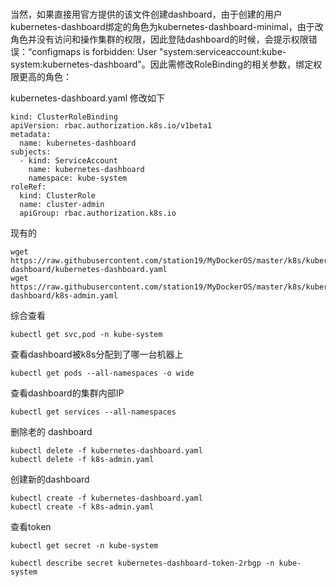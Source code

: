 #
当然，如果直接用官方提供的该文件创建dashboard，由于创建的用户kubernetes-dashboard绑定的角色为kubernetes-dashboard-minimal，由于改角色并没有访问和操作集群的权限，因此登陆dashboard的时候，会提示权限错误：“configmaps is forbidden: User "system:serviceaccount:kube-system:kubernetes-dashboard"。因此需修改RoleBinding的相关参数，绑定权限更高的角色：

kubernetes-dashboard.yaml 修改如下
```
kind: ClusterRoleBinding
apiVersion: rbac.authorization.k8s.io/v1beta1
metadata:
  name: kubernetes-dashboard
subjects:
  - kind: ServiceAccount
    name: kubernetes-dashboard
    namespace: kube-system
roleRef:
  kind: ClusterRole
  name: cluster-admin
  apiGroup: rbac.authorization.k8s.io
  ```
现有的
```
wget https://raw.githubusercontent.com/station19/MyDockerOS/master/k8s/kubernetes-dashboard/kubernetes-dashboard.yaml
wget https://raw.githubusercontent.com/station19/MyDockerOS/master/k8s/kubernetes-dashboard/k8s-admin.yaml
```
综合查看
```
kubectl get svc,pod -n kube-system
```
查看dashboard被k8s分配到了哪一台机器上
```
kubectl get pods --all-namespaces -o wide
```
查看dashboard的集群内部IP
```
kubectl get services --all-namespaces
```
删除老的 dashboard
```
kubectl delete -f kubernetes-dashboard.yaml 
kubectl delete -f k8s-admin.yaml
```
创建新的dashboard
```
kubectl create -f kubernetes-dashboard.yaml
kubectl create -f k8s-admin.yaml
```
查看token
```
kubectl get secret -n kube-system

kubectl describe secret kubernetes-dashboard-token-2rbgp -n kube-system
```
